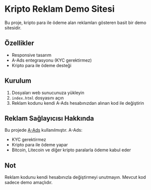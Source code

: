 # Kripto Reklam Demo Sitesi

Bu proje, kripto para ile ödeme alan reklamları gösteren basit bir demo sitesidir.

## Özellikler

- Responsive tasarım
- A-Ads entegrasyonu (KYC gerektirmez)
- Kripto para ile ödeme desteği

## Kurulum

1. Dosyaları web sunucunuza yükleyin
2. `index.html` dosyasını açın
3. Reklam kodunu kendi A-Ads hesabınızdan alınan kod ile değiştirin

## Reklam Sağlayıcısı Hakkında

Bu projede [A-Ads](https://a-ads.com/) kullanılmıştır. A-Ads:
- KYC gerektirmez
- Kripto para ile ödeme yapar
- Bitcoin, Litecoin ve diğer kripto paralarla ödeme kabul eder

## Not

Reklam kodunu kendi hesabınızla değiştirmeyi unutmayın. Mevcut kod sadece demo amaçlıdır. 